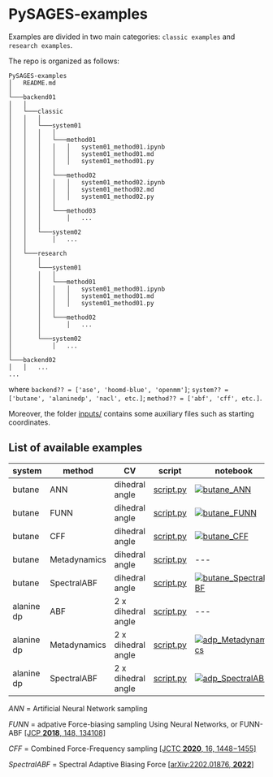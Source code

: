
# PySAGES-examples

Examples are divided in two main categories: `classic examples` and `research examples`.

The repo is organized as follows:

```
PySAGES-examples
│   README.md
│
└───backend01
│   │
│   └───classic
│   │   │
│   │   └───system01
│   │   │   │
│   │   │   └───method01
│   │   │   │   │   system01_method01.ipynb
│   │   │   │   │   system01_method01.md
│   │   │   │   │   system01_method01.py
│   │   │   │
│   │   │   └───method02
│   │   │   │   │   system01_method02.ipynb
│   │   │   │   │   system01_method02.md
│   │   │   │   │   system01_method02.py
│   │   │   │
│   │   │   └───method03
│   │   │       │   ...
│   │   │
│   │   └───system02
│   │       │   ...
│   │
│   └───research
│       │
│       └───system01
│       │   │
│       │   └───method01
│       │   │   │   system01_method01.ipynb
│       │   │   │   system01_method01.md
│       │   │   │   system01_method01.py
│       │   │
│       │   └───method02
│       │       │   ...
│       │  
│       └───system02
│           │   ...
│   
└───backend02
│   │   ...
...
```
where `backend?? = ['ase', 'hoomd-blue', 'openmm']`; 
`system?? = ['butane', 'alaninedp', 'nacl', etc.]`;
`method?? = ['abf', 'cff', etc.]`.


Moreover, the folder [inputs/](./inputs/) contains some auxiliary files
such as starting coordinates.


## List of available examples

| system     | method       | CV                 | script                                             | notebook |
|------------|--------------|--------------------|----------------------------------------------------|----------| 
| butane     | ANN          | dihedral angle     | [script.py](./hoomd-blue/classic/butane/ann/butane_ANN.py) | [![butane_ANN](https://colab.research.google.com/assets/colab-badge.svg)](https://colab.research.google.com/github/SSAGESLabs/PySAGES-examples/blob/main/hoomd-blue/classic/butane/ann/butane_ANN.ipynb) |
| butane     | FUNN         | dihedral angle     | [script.py](./hoomd-blue/classic/butane/funn/butane_FUNN.py) | [![butane_FUNN](https://colab.research.google.com/assets/colab-badge.svg)](https://colab.research.google.com/github/SSAGESLabs/PySAGES-examples/blob/main/hoomd-blue/classic/butane/funn/butane_FUNN.ipynb) |
| butane     | CFF          | dihedral angle     | [script.py](./hoomd-blue/classic/butane/cff/butane_CFF.py) | [![butane_CFF](https://colab.research.google.com/assets/colab-badge.svg)](https://colab.research.google.com/github/SSAGESLabs/PySAGES-examples/blob/main/hoomd-blue/classic/butane/cff/butane_CFF.ipynb) |
| butane     | Metadynamics | dihedral angle     | [script.py](./hoomd-blue/classic/butane/metad/butane_Metadynamics.py) | --- |
| butane     | SpectralABF  | dihedral angle     | [script.py](./hoomd-blue/classic/butane/spectral_abf/butane_SpectralABF.py) | [![butane_SpectralABF](https://colab.research.google.com/assets/colab-badge.svg)](https://colab.research.google.com/github/SSAGESLabs/PySAGES-examples/blob/main/hoomd-blue/classic/butane/spectral_abf/butane_SpectralABF.ipynb) |
| alanine dp | ABF          | 2 x dihedral angle | [script.py](./openmm/classic/alaninedipeptide/abf/adp_ABF.py) | --- |
| alanine dp | Metadynamics | 2 x dihedral angle | [script.py](./openmm/classic/alaninedipeptide/metad/adp_Metadynamics.py) | [![adp_Metadynamics](https://colab.research.google.com/assets/colab-badge.svg)](https://colab.research.google.com/github/SSAGESLabs/PySAGES-examples/blob/main/openmm/classic/alaninedipeptide/metad/adp_Metadynamics.ipynb) |
| alanine dp | SpectralABF  | 2 x dihedral angle | [script.py](./openmm/classic/alaninedipeptide/spectral_abf/adp_SpectralABF.py) | [![adp_SpectralABF](https://colab.research.google.com/assets/colab-badge.svg)](https://colab.research.google.com/github/SSAGESLabs/PySAGES-examples/blob/main/openmm/classic/alaninedipeptide/spectral_abf/adp_SpectralABF.ipynb) |

*ANN*  = Artificial Neural Network sampling

*FUNN* = adpative Force-biasing sampling Using Neural Networks, or FUNN-ABF [[JCP **2018**, 148, 134108]](https://doi.org/10.1063/1.5020733)

*CFF*  = Combined Force-Frequency sampling [[JCTC **2020**, 16, 1448−1455]](https://doi.org/10.1021/acs.jctc.9b00883)

*SpectralABF* = Spectral Adaptive Biasing Force [[arXiv:2202.01876, **2022**]](https://arxiv.org/abs/2202.01876) 

